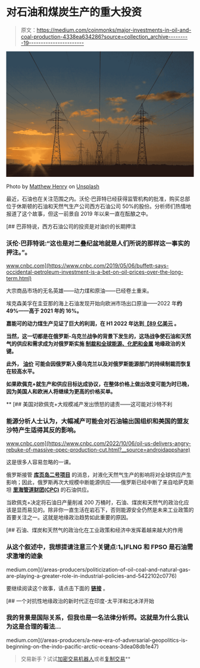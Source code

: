 # 对石油和煤炭生产的重大投资

> 原文：<https://medium.com/coinmonks/major-investments-in-oil-and-coal-production-4338ea634286?source=collection_archive---------19----------------------->

![](img/3daf3f5234deca679f597bc9aa120a2d.png)

Photo by [Matthew Henry](https://unsplash.com/@matthewhenry?utm_source=medium&utm_medium=referral) on [Unsplash](https://unsplash.com?utm_source=medium&utm_medium=referral)

最近，石油也在关注范围之内。沃伦·巴菲特已经获得监管机构的批准，购买总部位于休斯顿的石油和天然气生产公司西方石油公司 50%的股份。分析师们热情地报道了这个故事，但这一前景自 2019 年以来一直在酝酿之中。

[](https://www.cnbc.com/2019/05/06/buffett-says-occidental-petroleum-investment-is-a-bet-on-oil-prices-over-the-long-term.html) [## 巴菲特说，西方石油公司的投资是对油价的长期押注

### 沃伦·巴菲特说:“这也是对二叠纪盆地就是人们所说的那样这一事实的押注。”。

www.cnbc.com](https://www.cnbc.com/2019/05/06/buffett-says-occidental-petroleum-investment-is-a-bet-on-oil-prices-over-the-long-term.html) 

大宗商品市场的无名英雄——动力煤和原油——已经卷土重来。

埃克森美孚在圭亚那的海上石油发现开始向欧洲市场出口原油——2022 年[](https://gcaptain.com/guyana-ramps-up-oil-exports-to-europe/)**约 49%——高于 2021 年的 16%。**

**嘉能可的动力煤生产见证了巨大的利润，在 H1 2022 年达到[**【89 亿美元**](https://www.mining.com/web/coal-giants-are-making-mega-profits-as-climate-crisis-grips-the-world/) 。**

**当然，这一切都是在俄罗斯-乌克兰战争的背景下发生的，这场战争使石油和天然气的供应和需求成为对俄罗斯实施 [**制裁和全球能源、化肥和金属**](/coinmonks/russia-sanctions-and-the-geopolitics-of-global-energy-fertilizers-and-metals-7f57f99de893) 地缘政治的关键。**

**此外， [**油价**](https://www.cnbc.com/2022/06/27/oil-slides-more-than-1-as-g-7-debate-iran-nuclear-deal-russia.html) 可能会因俄罗斯入侵乌克兰以及对俄罗斯能源部门的持续制裁而恢复在较高水平。**

**如果欧佩克+就生产和供应目标达成协议，在整体价格上做出改变可能为时已晚，因为美国人和欧洲人将继续为更高的价格买单。**

**[](https://www.cnbc.com/2022/10/06/oil-us-delivers-angry-rebuke-of-massive-opec-production-cut.html?__source=androidappshare) [## 美国对欧佩克+大规模减产发出愤怒的谴责——这可能对沙特不利

### 能源分析人士认为，大幅减产可能会对石油输出国组织和美国的盟友沙特产生适得其反的影响。

www.cnbc.com](https://www.cnbc.com/2022/10/06/oil-us-delivers-angry-rebuke-of-massive-opec-production-cut.html?__source=androidappshare) 

这是很多人容易忽略的一课。

俄罗斯接管 [**库页岛二号项目**](https://www.reuters.com/business/energy/russia-decree-sakhalin-2-project-knocks-mitsui-mitsubishi-shares-2022-07-01/) 的消息，对液化天然气生产的影响将对全球供应产生影响；因此，俄罗斯再次大规模中断能源供应——俄罗斯已经中断了来自哈萨克斯坦 [**里海管道财团(CPC)**](/@44jmonroe91/how-russia-disrupted-the-caspian-pipeline-consortium-cpc-and-global-supplies-in-2022-9fc1799eca6e) 的石油供应。

当欧佩克+决定将石油日产量削减 200 万桶时，石油、煤炭和天然气的政治化应该是显而易见的。除非你一直生活在岩石下，否则能源安全仍然是未来工业政策的首要关注之一。这就是地缘政治趋势如此重要的原因。

[](/areas-producers/politicization-of-oil-coal-and-natural-gas-are-playing-a-greater-role-in-industrial-policies-and-5422102c0776) [## 石油、煤炭和天然气的政治化在工业政策和经济中发挥着越来越大的作用

### 从这个叙述中，我想提请注意三个关键点:1。)FLNG 和 FPSO 是石油需求激增的迹象

medium.com](/areas-producers/politicization-of-oil-coal-and-natural-gas-are-playing-a-greater-role-in-industrial-policies-and-5422102c0776) 

要继续阅读这个故事，请点击下面的 [**链接**](/areas-producers/a-new-era-of-adversarial-geopolitics-is-beginning-on-the-indo-pacific-arctic-oceans-3dea08db1e47) 。

[](/areas-producers/a-new-era-of-adversarial-geopolitics-is-beginning-on-the-indo-pacific-arctic-oceans-3dea08db1e47) [## 一个对抗性地缘政治的新时代正在印度-太平洋和北冰洋开始

### 我的背景是国际关系，但我也是一名法律分析师。这就是为什么我认为这是合理的看法…

medium.com](/areas-producers/a-new-era-of-adversarial-geopolitics-is-beginning-on-the-indo-pacific-arctic-oceans-3dea08db1e47) 

> 交易新手？试试[加密交易机器人](/coinmonks/crypto-trading-bot-c2ffce8acb2a)或者[复制交易](/coinmonks/top-10-crypto-copy-trading-platforms-for-beginners-d0c37c7d698c)**